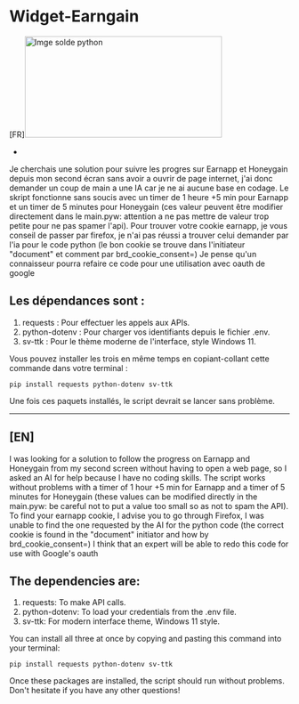 # Widget-Earngain


[FR]<img width="354" height="182" alt="Imge solde python" src="https://github.com/user-attachments/assets/a1de7125-7a12-4d25-806a-67179d042495" />



-
Je cherchais une solution pour suivre les progres sur Earnapp et Honeygain depuis mon second écran sans avoir a ouvrir de page internet, j'ai donc demander un coup de main a une IA car je ne ai aucune base en codage. Le skript fonctionne sans soucis avec un timer de 1 heure +5 min pour Earnapp et un timer de 5 minutes pour Honeygain (ces valeur peuvent être modifier directement dans le main.pyw: attention a ne pas mettre de valeur trop petite pour ne pas spamer l'api). Pour trouver votre cookie earnapp, je vous conseil de passer par firefox, je n'ai pas réussi a trouver celui demander par l'ia pour le code python (le bon cookie se trouve dans l'initiateur "document" et comment par brd_cookie_consent=)
Je pense qu'un connaisseur pourra refaire ce code pour une utilisation avec oauth de google

Les dépendances sont :
-

1. requests : Pour effectuer les appels aux APIs.
2. python-dotenv : Pour charger vos identifiants depuis le fichier .env.
3. sv-ttk : Pour le thème moderne de l'interface, style Windows 11.

Vous pouvez installer les trois en même temps en copiant-collant cette commande dans votre terminal :

```
pip install requests python-dotenv sv-ttk
```

Une fois ces paquets installés, le script devrait se lancer sans problème.
_______________________________________________________________________________________________________________________________________________________________________________________________________

[EN]
-
I was looking for a solution to follow the progress on Earnapp and Honeygain from my second screen without having to open a web page, so I asked an AI for help because I have no coding skills. The script works without problems with a timer of 1 hour +5 min for Earnapp and a timer of 5 minutes for Honeygain (these values ​​can be modified directly in the main.pyw: be careful not to put a value too small so as not to spam the API). To find your earnapp cookie, I advise you to go through Firefox, I was unable to find the one requested by the AI ​​for the python code (the correct cookie is found in the "document" initiator and how by brd_cookie_consent=)
I think that an expert will be able to redo this code for use with Google's oauth

The dependencies are:
-

1. requests: To make API calls.
2. python-dotenv: To load your credentials from the .env file.
3. sv-ttk: For modern interface theme, Windows 11 style.

You can install all three at once by copying and pasting this command into your terminal:

```
pip install requests python-dotenv sv-ttk
```

Once these packages are installed, the script should run without problems. Don't hesitate if you have any other questions!

